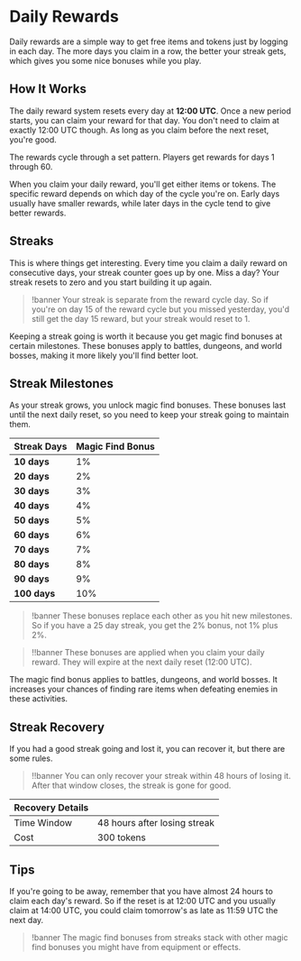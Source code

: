 # Daily Rewards

Daily rewards are a simple way to get free items and tokens just by logging in each day. The more days you claim in a row, the better your streak gets, which gives you some nice bonuses while you play.

## How It Works

The daily reward system resets every day at **12:00 UTC**. Once a new period starts, you can claim your reward for that day. You don't need to claim at exactly 12:00 UTC though. As long as you claim before the next reset, you're good.

The rewards cycle through a set pattern. Players get rewards for days 1 through 60.

When you claim your daily reward, you'll get either items or tokens. The specific reward depends on which day of the cycle you're on. Early days usually have smaller rewards, while later days in the cycle tend to give better rewards.

## Streaks

This is where things get interesting. Every time you claim a daily reward on consecutive days, your streak counter goes up by one. Miss a day? Your streak resets to zero and you start building it up again.

>!banner Your streak is separate from the reward cycle day. So if you're on day 15 of the reward cycle but you missed yesterday, you'd still get the day 15 reward, but your streak would reset to 1.

Keeping a streak going is worth it because you get magic find bonuses at certain milestones. These bonuses apply to battles, dungeons, and world bosses, making it more likely you'll find better loot.

## Streak Milestones

As your streak grows, you unlock magic find bonuses. These bonuses last until the next daily reset, so you need to keep your streak going to maintain them.

| Streak Days  | Magic Find Bonus | 
|--------------| ---------------- |
| **10 days**  | 1% |
| **20 days**  | 2% |
| **30 days**  | 3% |
| **40 days**  | 4% |
| **50 days**  | 5% |
| **60 days**  | 6% |
| **70 days**  | 7% |
| **80 days**  | 8% |
| **90 days**  | 9% |
| **100 days** | 10% |

>!banner These bonuses replace each other as you hit new milestones. So if you have a 25 day streak, you get the 2% bonus, not 1% plus 2%.

>!!banner These bonuses are applied when you claim your daily reward. They will expire at the next daily reset (12:00 UTC).

The magic find bonus applies to battles, dungeons, and world bosses. It increases your chances of finding rare items when defeating enemies in these activities.

## Streak Recovery

 If you had a good streak going and lost it, you can recover it, but there are some rules.

>!!banner You can only recover your streak within 48 hours of losing it. After that window closes, the streak is gone for good.

| Recovery Details |                                       |
| ---------------- |---------------------------------------|
| Time Window | 48 hours after losing streak          |
| Cost | 300 tokens                            |

## Tips

If you're going to be away, remember that you have almost 24 hours to claim each day's reward. So if the reset is at 12:00 UTC and you usually claim at 14:00 UTC, you could claim tomorrow's as late as 11:59 UTC the next day.

>!banner The magic find bonuses from streaks stack with other magic find bonuses you might have from equipment or effects.
